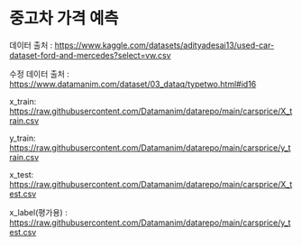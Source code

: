 # 중고차 가격 예측

데이터 출처 : https://www.kaggle.com/datasets/adityadesai13/used-car-dataset-ford-and-mercedes?select=vw.csv  

수정 데이터 출처 : https://www.datamanim.com/dataset/03_dataq/typetwo.html#id16  



x_train: https://raw.githubusercontent.com/Datamanim/datarepo/main/carsprice/X_train.csv  

y_train: https://raw.githubusercontent.com/Datamanim/datarepo/main/carsprice/y_train.csv  

x_test: https://raw.githubusercontent.com/Datamanim/datarepo/main/carsprice/X_test.csv  

x_label(평가용) : https://raw.githubusercontent.com/Datamanim/datarepo/main/carsprice/y_test.csv  